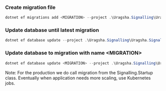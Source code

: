 ### Create migration file
```powershell
dotnet ef migrations add <MIGRATION> --project .\Uragsha.Signalling\Uragsha.Signalling.csproj
```

### Update database until latest migration
```powershell
dotnet ef database update --project .\Uragsha.Signalling\Uragsha.Signalling.csproj
```

### Update database to migration with name \<MIGRATION\>
```powershell
dotnet ef database update <MIGRATION> --project .\Uragsha.Signalling\Uragsha.Signalling.csproj
```

Note: For the production we do call migration from the Signalling.Startup class.
Eventually when application needs more scaling, use Kubernetes jobs.
